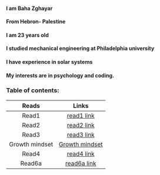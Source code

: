 

#### I am Baha Zghayar
#### From Hebron- Palestine
#### I am 23 years old
#### I studied mechanical engineering at Philadelphia university
#### I have experience in solar systems
#### My interests are in psychology and coding.

### Table of contents: 

|     Reads            |        Links                                                                                   |
|:--------------------:|:------------------------------------------------------------------------------------------:    |
|     Read1            |  [read1 link](https://bahazghayar.github.io/reading-notes/read1)                               |
|     Read2            |  [read2 link](https://bahazghayar.github.io/reading-notes/read2)                               |
|     Read3            |  [read3 link](https://bahazghayar.github.io/reading-notes/read3)                               |
|     Growth mindset   |  [Growth mindset](https://bahazghayar.github.io/reading-notes/growthmindset)                   |  
|     Read4            |  [read4 link](https://bahazghayar.github.io/reading-notes/read4)                               | 
|     Read6a           |  [read6a link](https://bahazghayar.github.io/reading-notes/read6a)                             | 